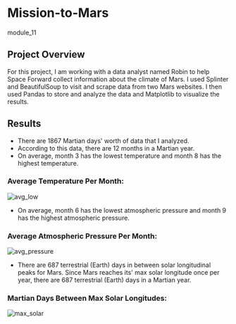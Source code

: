 # Mission-to-Mars
module_11

## Project Overview

For this project, I am working with a data analyst named Robin to help Space Forward collect information about the climate of Mars.  I used Splinter and BeautifulSoup to visit and scrape data from two Mars websites.  I then used Pandas to store and analyze the data and Matplotlib to visualize the results.   

## Results
* There are 1867 Martian days' worth of data that I analyzed.  
* According to this data, there are 12 months in a Martian year.
* On average, month 3 has the lowest temperature and month 8 has the highest temperature.  




### Average Temperature Per Month:
![avg_low](https://user-images.githubusercontent.com/115426070/211402911-38c2190e-aac5-4ba2-850d-0e9b807a0857.png)




* On average, month 6 has the lowest atmospheric pressure and month 9 has the highest atmospheric pressure.

### Average Atmospheric Pressure Per Month:
![avg_pressure](https://user-images.githubusercontent.com/115426070/211402945-9f3c449a-0673-4b01-87a0-fa791ac020a8.png)






* There are 687 terrestrial (Earth) days in between solar longitudinal peaks for Mars.  Since Mars reaches its' max solar longitude once per year, there are 687 terrestrial (Earth) days in a Martian year.   


### Martian Days Between Max Solar Longitudes: 
![max_solar](https://user-images.githubusercontent.com/115426070/211402975-1f6cb7c6-641e-4d5b-8a06-439524eb1ca1.png)





